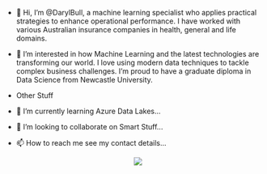 - 👋 Hi, I’m @DarylBull, a machine learning specialist who applies practical strategies to enhance operational performance. I have worked with various Australian insurance companies in health, general and life domains.
- 👀 I’m interested in how Machine Learning and the latest technologies  are transforming our world. I love using modern data techniques to tackle complex business challenges. I’m proud to have a graduate diploma in Data Science from Newcastle University. 
- Other Stuff
- 🌱 I’m currently learning Azure Data Lakes...
- 💞️ I’m looking to collaborate on Smart Stuff...
- 📫 How to reach me see my contact details...

  <!-- Social Links -->
  <p align="center">
  <a href="https://linkedin.com/in/darylbull"><img src="https://img.shields.io/badge/-LinkedIn-0072b1?style=flat-square&logo=linkedin&logoColor=white"/></a>
  </p>

<!---
DarylBull/DarylBull is a ✨ special ✨ repository because its `README.md` (this file) appears on your GitHub profile.
You can click the Preview link to take a look at your changes.
--->
